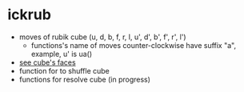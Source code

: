 # ickrub

- moves of rubik cube (u, d, b, f, r, l, u', d', b', f', r', l')
  - functions's name of moves counter-clockwise have suffix "a", example, u' is ua()
- [see cube's faces](https://viniceosm.github.io/ickrub)
- function for to shuffle cube
- functions for resolve cube (in progress)

